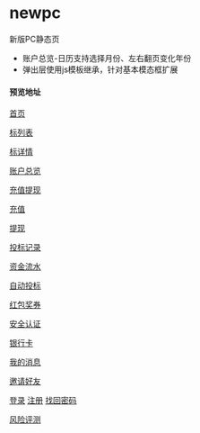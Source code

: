 # newpc
新版PC静态页

- 账户总览-日历支持选择月份、左右翻页变化年份
- 弹出层使用js模板继承，针对基本模态框扩展

#### 预览地址
[首页](https://estherji.github.io/newpc/Views/Home/Index.html)

[标列表](https://estherji.github.io/newpc/Views/Credit/credit.html)

[标详情](https://estherji.github.io/newpc/Views/Credit/project.html)

[账户总览](https://estherji.github.io/newpc/Views/Account/index.html)

[充值提现](https://estherji.github.io/newpc/Views/Account/wallet.html)

[充值](https://estherji.github.io/newpc/Views/Account/recharge.html)

[提现](https://estherji.github.io/newpc/Views/Account/withdrawal.html)

[投标记录](https://estherji.github.io/newpc/Views/Account/bid.html)

[资金流水](https://estherji.github.io/newpc/Views/Account/funsflow.html)

[自动投标](https://estherji.github.io/newpc/Views/Account/autobid.html)

[红包奖券](https://estherji.github.io/newpc/Views/Account/coupon.html)

[安全认证](https://estherji.github.io/newpc/Views/Account/security.html)

[银行卡](https://estherji.github.io/newpc/Views/Account/bankcard.html)

[我的消息](https://estherji.github.io/newpc/Views/Account/message.html)

[邀请好友](https://estherji.github.io/newpc/Views/Account/invitation.html)

[登录](https://estherji.github.io/newpc/Views/Passport/login.html)
[注册](https://estherji.github.io/newpc/Views/Passport/register.html)
[找回密码](https://estherji.github.io/newpc/Views/Passport/findpassword.html)

[风险评测](https://estherji.github.io/newpc/Views/Help/risk.html)
